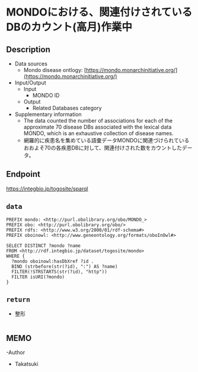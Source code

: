 # MONDOにおける、関連付けされているDBのカウント(高月)作業中

## Description

- Data sources
     - Mondo disease ontlogy: [https://mondo.monarchinitiative.org/](https://mondo.monarchinitiative.org/)
- Input/Output
     -  Input
        - MONDO ID
    - Output
        - Related Databases category
- Supplementary information
     - The data counted the number of associations for each of the approximate 70 disease DBs associated with the lexical data MONDO, which is an exhaustive collection of disease names.
     - 網羅的に疾患名を集めている語彙データMONDOに関連づけられているおおよそ70の各疾患DBに対して、関連付けされた数をカウントしたデータ。
  
## Endpoint

https://integbio.jp/togosite/sparql

## `data`

```sparql
PREFIX mondo: <http://purl.obolibrary.org/obo/MONDO_>
PREFIX obo: <http://purl.obolibrary.org/obo/>
PREFIX rdfs: <http://www.w3.org/2000/01/rdf-schema#>
PREFIX oboinowl: <http://www.geneontology.org/formats/oboInOwl#>

SELECT DISTINCT ?mondo ?name
FROM <http://rdf.integbio.jp/dataset/togosite/mondo>
WHERE {
  ?mondo oboinowl:hasDbXref ?id .
  BIND (strbefore(str(?id), ":") AS ?name)  
  FILTER(!STRSTARTS(str(?id), "http"))
  FILTER isURI(?mondo)
}

```
## `return`
- 整形
```javascript

```

## MEMO
-Author
 - Takatsuki